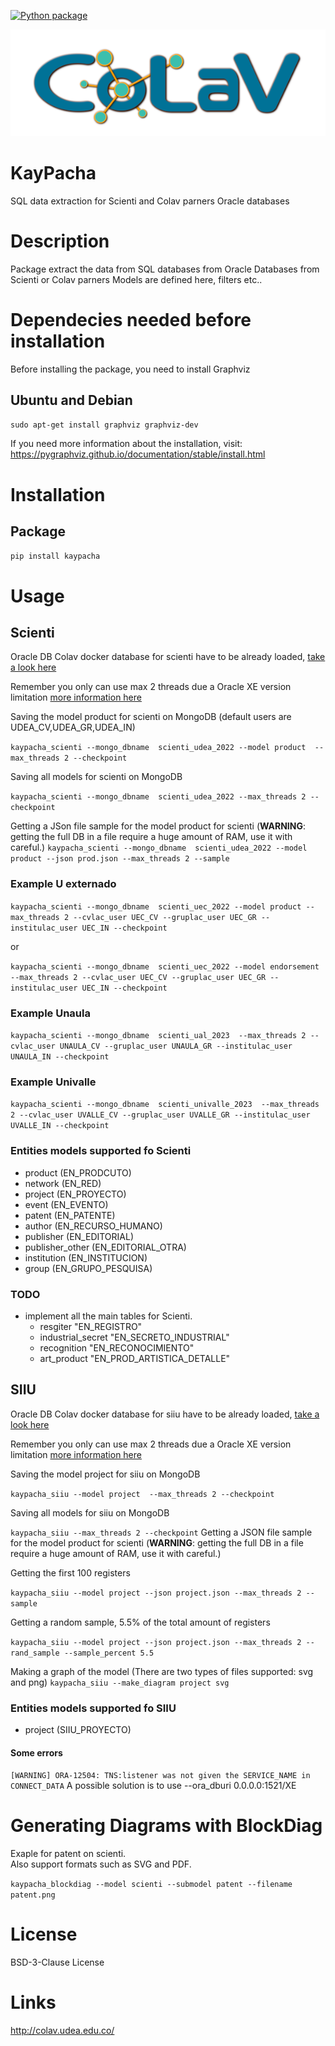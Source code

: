 [![Python package](https://github.com/colav/KayPacha/actions/workflows/python-package.yml/badge.svg)](https://github.com/colav/KayPacha/actions/workflows/python-package.yml)

<center><img src="https://raw.githubusercontent.com/colav/colav.github.io/master/img/Logo.png"/></center>

# KayPacha
SQL data extraction for Scienti and Colav parners  Oracle databases

# Description
Package extract the data from SQL databases from Oracle Databases from Scienti or Colav parners
Models are defined here, filters etc..

# Dependecies needed before installation
Before installing the package, you need to install Graphviz

## Ubuntu and Debian
`sudo apt-get install graphviz graphviz-dev`

If you need more information about the installation, visit: https://pygraphviz.github.io/documentation/stable/install.html

# Installation

## Package
`pip install kaypacha`


# Usage

## Scienti
Oracle DB Colav docker database for scienti have to be already loaded, [take a look here](https://github.com/colav/oracle-docker)

Remember you only can use max 2 threads due a Oracle XE version limitation [more information here](https://docs.oracle.com/en/database/oracle/oracle-database/18/xeinl/licensing-restrictions.html)

Saving the model product for scienti on MongoDB (default users are UDEA_CV,UDEA_GR,UDEA_IN)

`
kaypacha_scienti --mongo_dbname  scienti_udea_2022 --model product  --max_threads 2 --checkpoint
`

Saving all models for scienti on MongoDB

`
kaypacha_scienti --mongo_dbname  scienti_udea_2022 --max_threads 2 --checkpoint
`

Getting a JSon file sample for the model product for scienti (**WARNING**: getting the full DB in a file require a huge amount of RAM, use it with careful.)
`
kaypacha_scienti --mongo_dbname  scienti_udea_2022 --model product --json prod.json --max_threads 2 --sample
`

### Example U externado

`
kaypacha_scienti --mongo_dbname  scienti_uec_2022 --model product --max_threads 2 --cvlac_user UEC_CV --gruplac_user UEC_GR --institulac_user UEC_IN --checkpoint
`

or

`
kaypacha_scienti --mongo_dbname  scienti_uec_2022 --model endorsement --max_threads 2 --cvlac_user UEC_CV --gruplac_user UEC_GR --institulac_user UEC_IN --checkpoint
`

### Example Unaula

`
kaypacha_scienti --mongo_dbname  scienti_ual_2023  --max_threads 2 --cvlac_user UNAULA_CV --gruplac_user UNAULA_GR --institulac_user UNAULA_IN --checkpoint
`

### Example Univalle

`
kaypacha_scienti --mongo_dbname  scienti_univalle_2023  --max_threads 2 --cvlac_user UVALLE_CV --gruplac_user UVALLE_GR --institulac_user UVALLE_IN --checkpoint
`


### Entities models supported fo Scienti
* product (EN_PRODCUTO)
* network (EN_RED)
* project (EN_PROYECTO)
* event (EN_EVENTO)
* patent (EN_PATENTE)
* author (EN_RECURSO_HUMANO)
* publisher (EN_EDITORIAL)
* publisher_other (EN_EDITORIAL_OTRA)
* institution (EN_INSTITUCION)
* group (EN_GRUPO_PESQUISA)

### TODO
* implement all the main tables for Scienti.
  * resgiter "EN_REGISTRO"
  * industrial_secret "EN_SECRETO_INDUSTRIAL"
  * recognition "EN_RECONOCIMIENTO"
  * art_product "EN_PROD_ARTISTICA_DETALLE"

## SIIU
Oracle DB Colav docker database for siiu have to be already loaded, [take a look here](https://github.com/colav/oracle-docker)

Remember you only can use max 2 threads due a Oracle XE version limitation [more information here](https://docs.oracle.com/en/database/oracle/oracle-database/18/xeinl/licensing-restrictions.html)

Saving the model project for siiu on MongoDB

`
kaypacha_siiu --model project  --max_threads 2 --checkpoint
`

Saving all models for siiu on MongoDB

`
kaypacha_siiu --max_threads 2 --checkpoint
`
Getting a JSON file sample for the model product for scienti (**WARNING**: getting the full DB in a file require a huge amount of RAM, use it with careful.)

Getting the first 100 registers

`
kaypacha_siiu --model project --json project.json --max_threads 2 --sample
`

Getting a random sample, 5.5% of the total amount of registers

`
kaypacha_siiu --model project --json project.json --max_threads 2 --rand_sample --sample_percent 5.5
`

Making a graph of the model (There are two types of files supported: svg and png)
`
kaypacha_siiu --make_diagram project svg
`

### Entities models supported fo SIIU
* project (SIIU_PROYECTO)


#### Some errors
`
[WARNING] ORA-12504: TNS:listener was not given the SERVICE_NAME in CONNECT_DATA
`
A possible solution is to use --ora_dburi 0.0.0.0:1521/XE


# Generating Diagrams with BlockDiag
Exaple for patent on scienti.<br>
Also support formats such as SVG and PDF.

`
kaypacha_blockdiag --model scienti --submodel patent --filename patent.png 
`
# License
BSD-3-Clause License 

# Links
http://colav.udea.edu.co/



